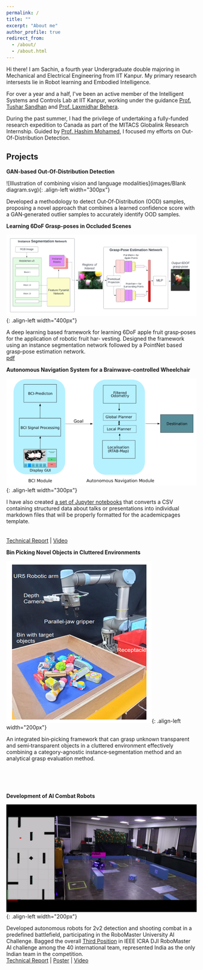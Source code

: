 ```yaml
---
permalink: /
title: ""
excerpt: "About me"
author_profile: true
redirect_from: 
  - /about/
  - /about.html
---
```


Hi there! I am Sachin, a fourth year Undergraduate double majoring in Mechanical and Electrical Engineering from IIT Kanpur. My primary research intersests lie in Robot learning and Embodied Intelligence. 

For over a year and a half, I've been an active member of the Intelligent Systems and Controls Lab at IIT Kanpur, working under the guidance [Prof. Tushar Sandhan](https://home.iitk.ac.in/~sandhan/) and [Prof. Laxmidhar Behera](https://home.iitk.ac.in/~lbehera/). 

During the past summer, I had the privilege of undertaking a fully-funded research expedition to Canada as part of the MITACS Globalink Research Internship. Guided by [Prof. Hashim Mohamed](https://carleton.ca/mae/profile/hashim-mohamed/), I focused my efforts on Out-Of-Distribution Detection.

Projects
------

**GAN-based Out-Of-Distribution Detection**

![Illustration of combining vision and language modalities](images/Blank diagram.svg){: .align-left width="300px"}

Developed a methodology to detect Out‑Of‑Distribution (OOD) samples, proposing a novel approach that combines a learned confidence score with a GAN‑generated outlier samples to accurately identify OOD samples.


**Learning 6DoF Grasp-poses in Occluded Scenes**

![Illustration of combining vision and language modalities](images/6dPose_Diagrams.png){: .align-left width="400px"}

A deep learning based framework for learning 6DoF apple fruit grasp‑poses for the application of robotic fruit har‑
vesting. Designed the framework using an instance segmentation network followed by a PointNet based grasp‑pose estimation network.<br>
[pdf](https://ieeexplore.ieee.org/abstract/document/10068034) 


**Autonomous Navigation System for a Brainwave‑controlled Wheelchair**

![Illustration of combining vision and language modalities](images/BCI_integration.png){: .align-left width="300px"}

I have also created [a set of Jupyter notebooks](https://github.com/academicpages/academicpages.github.io/tree/master/markdown_generator
) that converts a CSV containing structured data about talks or presentations into individual markdown files that will be properly formatted for the academicpages template.<br><br><br>
[Technical Report](files/RMAI_technical_report.pdf) | [Video](https://www.youtube.com/watch?v=U3kv0PN-7x0)

**Bin Picking Novel Objects in Cluttered Environments**

![Illustration of combining vision and language modalities](images/Bin-Picking.png){: .align-left width="200px"}

An integrated bin‑picking framework that can grasp unknown transparent and semi‑transparent objects in a cluttered environment effectively combining a category-agnostic instance‑segmentation method and an analytical grasp evaluation method.<br><br><br><br><br>

**Development of AI Combat Robots** 

![Illustration of combining vision and language modalities](images/robomaster.png){: .align-left width="200px"}

Developed autonomous robots for 2v2 detection and shooting combat in a predefined battlefield, participating in the RoboMaster University AI Challenge. Bagged the overall [Third Position](files/Robomaster_Certificate.pdf) in IEEE ICRA DJI RoboMaster AI challenge among the 40 international team, represented India as the only Indian team in the competition. <br>
[Technical Report](files/RMAI_technical_report.pdf) | [Poster](files/Poster-DJI-ICRA2022.pdf) | [Video](https://www.youtube.com/watch?v=U3kv0PN-7x0)



